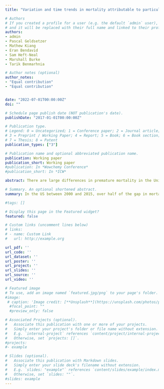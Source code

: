 ```yaml
---
title: "Variation and time trends in mortality attributable to particulate matter exposure by race-ethnicity, education, and urbanicity in the United States"

# Authors
# If you created a profile for a user (e.g. the default `admin` user), write the username (folder name) here
# and it will be replaced with their full name and linked to their profile.
authors:
- admin
- Pascal Geldsetzer
- Mathew Kiang
- Eran Bendavid
- Sam Heft-Neal  
- Marshall Burke
- Tarik Benmarhnia  

# Author notes (optional)
author_notes:
- "Equal contribution"
- "Equal contribution"


date: "2022-07-01T00:00:00Z"
doi: ""

# Schedule page publish date (NOT publication's date).
publishDate: "2017-01-01T00:00:00Z"

# Publication type.
# Legend: 0 = Uncategorized; 1 = Conference paper; 2 = Journal article;
# 3 = Preprint / Working Paper; 4 = Report; 5 = Book; 6 = Book section;
# 7 = Thesis; 8 = Patent
publication_types: ["3"]

# Publication name and optional abbreviated publication name.
publication: Working paper
publication_short: Working paper
#publication: In *Wowchemy Conference*
#publication_short: In *ICW*

abstract: There are large differences in premature mortality in the United States by race/ethnicity, education, and rurality. It is also known that exposure to particulate air pollution (PM2.5) varies strongly across these population groups. Thus far, however, studies have not estimated to what degree the mortality disparities between these population groups can be attributed to differential PM2.5 exposure and related impacts, and how this has varied over time and across geography. Using tract-level data spanning 1990-2016, we examine variation and time trends in mortality attributable to PM2.5 exposure by race/ethnicity, education, and rurality in the US. We show that differences regarding mortality attributable to PM2.5 were consistently most pronounced between race-ethnicities as compared to education or rurality, with the Black population having by far the highest proportion of deaths that were attributable to PM2.5 in all years. Over half of the difference in age-adjusted all-cause mortality between the non-Hispanic White population and Black population was attributable to differential PM2.5 exposure in the years 2000 to 2015. Our study provides the most comprehensive evidence to date of the role of PM2.5 exposure in explaining mortality inequalities between sociodemographic groups in the United States over the past decades.

# Summary. An optional shortened abstract.
summary: In the US between 2000 and 2015, over half of the gap in mortality between Black and non-Hispanic White adults can be explained by the fact that Black adults are, on average, more exposed and more susceptible to air pollution than non-Hispanic White adults.

#tags: []

# Display this page in the Featured widget?
featured: false

# Custom links (uncomment lines below)
# links:
# - name: Custom Link
#   url: http://example.org

url_pdf: ''
url_code: ''
url_dataset: ''
url_poster: ''
url_project: ''
url_slides: ''
url_source: ''
url_video: ''

# Featured image
# To use, add an image named `featured.jpg/png` to your page's folder.
#image:
 # caption: 'Image credit: [**Unsplash**](https://unsplash.com/photos/pLCdAaMFLTE)'
  #focal_point: ""
  #preview_only: false

# Associated Projects (optional).
#   Associate this publication with one or more of your projects.
#   Simply enter your project's folder or file name without extension.
#   E.g. `internal-project` references `content/project/internal-project/index.md`.
#   Otherwise, set `projects: []`.
#projects:
#- example

# Slides (optional).
#   Associate this publication with Markdown slides.
#   Simply enter your slide deck's filename without extension.
#   E.g. `slides: "example"` references `content/slides/example/index.md`.
#   Otherwise, set `slides: ""`.
#slides: example
---
```

